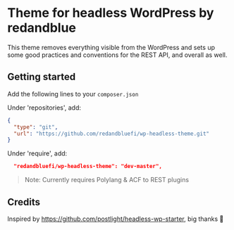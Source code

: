 # Theme for headless WordPress by redandblue

This theme removes everything visible from the WordPress and sets up
some good practices and conventions for the REST API, and overall as well.

## Getting started

Add the following lines to your `composer.json`

Under 'repositories', add:

```json
{
  "type": "git",
  "url": "https://github.com/redandbluefi/wp-headless-theme.git"
}
```

Under 'require', add:

```json
  "redandbluefi/wp-headless-theme": "dev-master",
```

> Note: Currently requires Polylang & ACF to REST plugins

## Credits

Inspired by https://github.com/postlight/headless-wp-starter, big thanks 🙏
